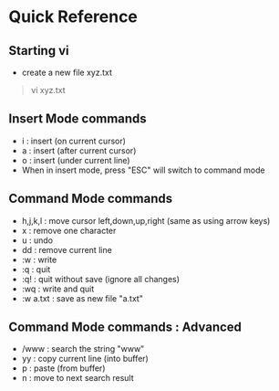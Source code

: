 # Quick Reference

## Starting vi
- create a new file xyz.txt
> vi xyz.txt

## Insert Mode commands
- i : insert (on current cursor)
- a : insert (after current cursor)
- o : insert (under current line)
- When in insert mode, press "ESC" will switch to command mode

## Command Mode commands
- h,j,k,l : move cursor left,down,up,right (same as using arrow keys)
- x       : remove one character
- u       : undo
- dd      : remove current line
- :w      : write
- :q      : quit
- :q!     : quit without save (ignore all changes)
- :wq     : write and quit
- :w a.txt : save as new file "a.txt"

## Command Mode commands : Advanced
- /www    : search the string "www"
- yy      : copy current line (into buffer)
- p       : paste (from buffer)
- n       : move to next search result
